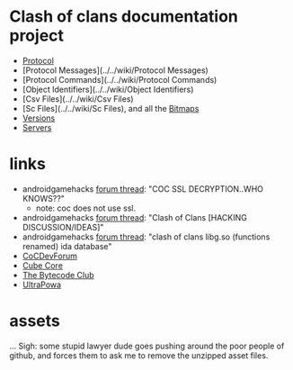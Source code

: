 # Clash of clans documentation project

* [Protocol](../../wiki/Protocol)
* [Protocol Messages](../../wiki/Protocol Messages)
* [Protocol Commands](../../wiki/Protocol Commands)
* [Object Identifiers](../../wiki/Object Identifiers)
* [Csv Files](../../wiki/Csv Files)
* [Sc Files](../../wiki/Sc Files), and all the [Bitmaps](../../wiki/Bitmaps)
* [Versions](../../wiki/Versions)
* [Servers](../../wiki/Servers)

# links

* androidgamehacks [forum thread](http://www.androidgamehacks.net/forums/showthread.php?tid=33923): "COC SSL DECRYPTION..WHO KNOWS??"
   * note: coc does not use ssl.
* androidgamehacks [forum thread](http://www.androidgamehacks.net/forums/showthread.php?tid=27679): "Clash of Clans [HACKING DISCUSSION/IDEAS]"
* androidgamehacks [forum thread](http://www.androidgamehacks.net/forums/showthread.php?tid=33118): "clash of clans libg.so (functions renamed) ida database"
* [CoCDevForum](http://cocdevforum.ml/)
* [Cube Core](http://cube-core.cf/)
* [The Bytecode Club](https://the.bytecode.club/)
* [UltraPowa](http://www.ultrapowa.com/forum)

# assets

... Sigh: some stupid lawyer dude goes pushing around the poor people of github, and forces them to ask me to remove the unzipped asset files.

